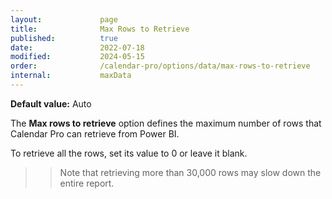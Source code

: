```yaml
---
layout:             page
title:              Max Rows to Retrieve
published:          true
date:               2022-07-18
modified:           2024-05-15
order:              /calendar-pro/options/data/max-rows-to-retrieve
internal:           maxData
---
```

**Default value:** Auto

The **Max rows to retrieve** option defines the maximum number of rows that Calendar Pro can retrieve from Power BI.

To retrieve all the rows, set its value to 0 or leave it blank.

>> Note that retrieving more than 30,000 rows may slow down the entire report.